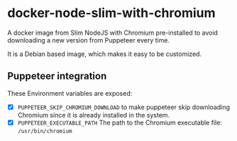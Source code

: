 # docker-node-slim-with-chromium

A docker image from Slim NodeJS with Chromium pre-installed to avoid downloading a new version from Puppeteer every time.

It is a Debian based image, which makes it easy to be customized.

## Puppeteer integration

These Environment variables are exposed:

- [x] `PUPPETEER_SKIP_CHROMIUM_DOWNLOAD` to make puppeteer skip downloading Chromium since it is already installed in the system.
- [x] `PUPPETEER_EXECUTABLE_PATH` The path to the Chromium executable file: `/usr/bin/chromium`
